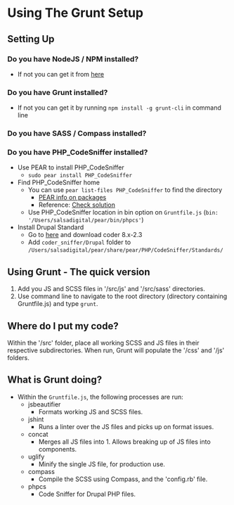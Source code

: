 # Using The Grunt Setup

## Setting Up

### Do you have NodeJS / NPM installed?
  - If not you can get it from [here](https://nodejs.org/download/)

### Do you have Grunt installed?
  - If not you can get it by running `npm install -g grunt-cli` in command line

### Do you have SASS / Compass installed?

### Do you have PHP_CodeSniffer installed?
  - Use PEAR to install PHP_CodeSniffer
    - `sudo pear install PHP_CodeSniffer`
  - Find PHP_CodeSniffer home
    - You can use `pear list-files PHP_CodeSniffer` to find the directory
      - [PEAR info on packages](https://pear.php.net/manual/en/guide.users.commandline.packageinfo.php)
      - Reference: [Check solution](http://stackoverflow.com/questions/14257209/php-codesniffer-include-once-error)
    - Use PHP_CodeSniffer location in bin option on `Gruntfile.js` (`bin: '/Users/salsadigital/pear/bin/phpcs'`)
  - Install Drupal Standard
    - Go to [here](https://www.drupal.org/project/coder) and download coder 8.x-2.3
    - Add `coder_sniffer/Drupal` folder to `/Users/salsadigital/pear/share/pear/PHP/CodeSniffer/Standards/`

## Using Grunt - The quick version
1. Add you JS and SCSS files in '/src/js' and '/src/sass' directories.
2. Use command line to navigate to the root directory (directory containing Gruntfile.js) and type `grunt`.

## Where do I put my code?
Within the '/src' folder, place all working SCSS and JS files in their respective subdirectories.
When run, Grunt will populate the '/css' and '/js' folders.

## What is Grunt doing?
- Within the `Gruntfile.js`, the following processes are run:
  - jsbeautifier
    - Formats working JS and SCSS files.
  - jshint
    - Runs a linter over the JS files and picks up on format issues.
  - concat
    - Merges all JS files into 1. Allows breaking up of JS files into components.
  - uglify
    - Minify the single JS file, for production use.
  - compass
    - Compile the SCSS using Compass, and the 'config.rb' file.
  - phpcs
    - Code Sniffer for Drupal PHP files.
